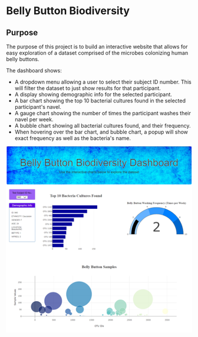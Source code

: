 # Belly Button Biodiversity

## Purpose
The purpose of this project is to build an interactive website that allows for easy exploration of a dataset comprised of the microbes colonizing human belly buttons.

The dashboard shows:
- A dropdown menu allowing a user to select their subject ID number. This will filter the dataset to just show results for that participant.
- A display showing demographic info for the selected participant.
- A bar chart showing the top 10 bacterial cultures found in the selected participant's navel.
- A gauge chart showing the number of times the participant washes their navel per week.
- A bubble chart showing all bacterial cultures found, and their frequency. 
- When hovering over the bar chart, and bubble chart, a popup will show exact frequency as well as the bacteria's name.

![image](resources/website_screenshot.PNG)

